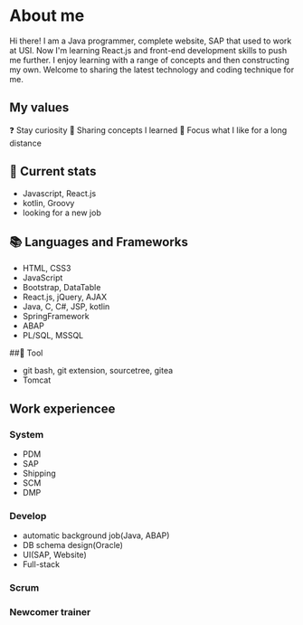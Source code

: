 # About me
Hi there! I am a Java programmer, complete website, SAP that used to work at USI. 
Now I'm learning React.js and front-end development skills to push me further.
I enjoy learning with a range of concepts and then constructing my own.
Welcome to sharing the latest technology and coding technique for me.

## My values
:question: Stay curiosity
:raised_hands: Sharing concepts I learned
:runner: Focus what I like for a long distance

## :children_crossing: Current stats
- Javascript, React.js
- kotlin, Groovy
- looking for a new job

## 📚 Languages and Frameworks
- HTML, CSS3
- JavaScript
- Bootstrap, DataTable
- React.js, jQuery, AJAX
- Java, C, C#, JSP, kotlin
- SpringFramework
- ABAP
- PL/SQL, MSSQL

##🔧 Tool
- git bash, git extension, sourcetree, gitea
- Tomcat

## Work experiencee
### System
- PDM
- SAP
- Shipping
- SCM
- DMP
### Develop
- automatic background job(Java, ABAP)
- DB schema design(Oracle)
- UI(SAP, Website)
- Full-stack
### Scrum
### Newcomer trainer
